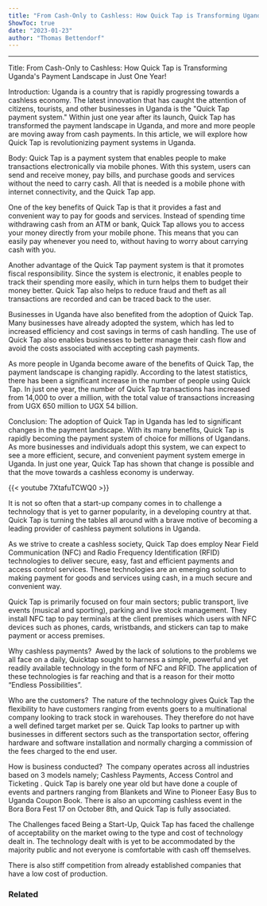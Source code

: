 ```yaml
---
title: "From Cash-Only to Cashless: How Quick Tap is Transforming Uganda's Payment Landscape in Just One Year!"
ShowToc: true 
date: "2023-01-23"
author: "Thomas Bettendorf"
---
```

*****
Title: From Cash-Only to Cashless: How Quick Tap is Transforming Uganda's Payment Landscape in Just One Year!

Introduction:
Uganda is a country that is rapidly progressing towards a cashless economy. The latest innovation that has caught the attention of citizens, tourists, and other businesses in Uganda is the "Quick Tap payment system." Within just one year after its launch, Quick Tap has transformed the payment landscape in Uganda, and more and more people are moving away from cash payments. In this article, we will explore how Quick Tap is revolutionizing payment systems in Uganda.

Body:
Quick Tap is a payment system that enables people to make transactions electronically via mobile phones. With this system, users can send and receive money, pay bills, and purchase goods and services without the need to carry cash. All that is needed is a mobile phone with internet connectivity, and the Quick Tap app.

One of the key benefits of Quick Tap is that it provides a fast and convenient way to pay for goods and services. Instead of spending time withdrawing cash from an ATM or bank, Quick Tap allows you to access your money directly from your mobile phone. This means that you can easily pay whenever you need to, without having to worry about carrying cash with you.

Another advantage of the Quick Tap payment system is that it promotes fiscal responsibility. Since the system is electronic, it enables people to track their spending more easily, which in turn helps them to budget their money better. Quick Tap also helps to reduce fraud and theft as all transactions are recorded and can be traced back to the user.

Businesses in Uganda have also benefited from the adoption of Quick Tap. Many businesses have already adopted the system, which has led to increased efficiency and cost savings in terms of cash handling. The use of Quick Tap also enables businesses to better manage their cash flow and avoid the costs associated with accepting cash payments.

As more people in Uganda become aware of the benefits of Quick Tap, the payment landscape is changing rapidly. According to the latest statistics, there has been a significant increase in the number of people using Quick Tap. In just one year, the number of Quick Tap transactions has increased from 14,000 to over a million, with the total value of transactions increasing from UGX 650 million to UGX 54 billion.

Conclusion:
The adoption of Quick Tap in Uganda has led to significant changes in the payment landscape. With its many benefits, Quick Tap is rapidly becoming the payment system of choice for millions of Ugandans. As more businesses and individuals adopt this system, we can expect to see a more efficient, secure, and convenient payment system emerge in Uganda. In just one year, Quick Tap has shown that change is possible and that the move towards a cashless economy is underway.

{{< youtube 7XtafuTCWQ0 >}} 



It is not so often that a start-up company comes in to challenge a technology that is yet to garner popularity, in a developing country at that. Quick Tap is turning the tables all around with a brave motive of becoming a leading provider of cashless payment solutions in Uganda.
 
As we strive to create a cashless society, Quick Tap does employ Near Field Communication (NFC) and Radio Frequency Identification (RFID) technologies to deliver secure, easy, fast and efficient payments and access control services. These technologies are an emerging solution to making payment for goods and services using cash, in a much secure and convenient way.
 
Quick Tap is primarily focused on four main sectors; public transport, live events (musical and sporting), parking and live stock management. They install NFC tap to pay terminals at the client premises which users with NFC devices such as phones, cards, wristbands, and stickers can tap to make payment or access premises.
 
Why cashless payments? 
Awed by the lack of solutions to the problems we all face on a daily, Quicktap sought to harness a simple, powerful and yet readily available technology in the form of NFC and RFID. The application of these technologies is far reaching and that is a reason for their motto “Endless Possibilities”.
 
Who are the customers? 
The nature of the technology gives Quick Tap the flexibility to have customers ranging from events goers to a multinational company looking to track stock in warehouses. They therefore do not have a well defined target market per se. Quick Tap looks to partner up with businesses in different sectors such as the transportation sector, offering hardware and software installation and normally charging a commission of the fees charged to the end user.
 
How is business conducted? 
The company operates across all industries based on 3 models namely; Cashless Payments, Access Control and Ticketing .
Quick Tap is barely one year old but have done a couple of events and partners ranging from Blankets and Wine to Pioneer Easy Bus to Uganda Coupon Book. There is also an upcoming cashless event in the Bora Bora Fest 17 on October 8th, and Quick Tap is fully associated.
 
The Challenges faced
Being a Start-Up, Quick Tap has faced the challenge of acceptability on the market owing to the type and cost of technology dealt in. The technology dealt with is yet to be accommodated by the majority public and not everyone is comfortable with cash off themselves.
 
There is also stiff competition from already established companies that have a low cost of production.
 
### Related



